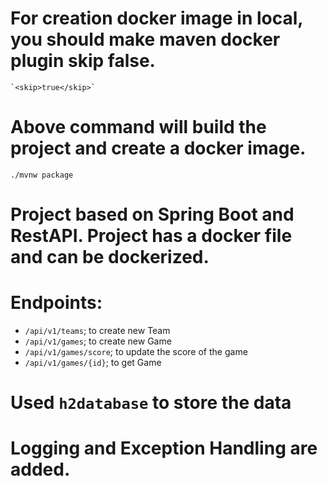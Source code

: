# For creation docker image in local, you should make maven docker plugin skip false.
    `<skip>true</skip>`


# Above command will build the project and create a docker image.
    ./mvnw package

# Project based on Spring Boot and RestAPI. Project has a docker file and can be dockerized.

# Endpoints:
* `/api/v1/teams`; to create new Team
* `/api/v1/games`; to create new Game
* `/api/v1/games/score`; to update the score of the game
* `/api/v1/games/{id}`; to get Game

# Used `h2database` to store the data

# Logging and Exception Handling are added.